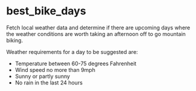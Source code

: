 # best_bike_days
Fetch local weather data and determine if there are upcoming days where the weather conditions are worth taking an afternoon off to go mountain biking.

Weather requirements for a day to be suggested are:
- Temperature between 60-75 degrees Fahrenheit 
- Wind speed no more than 9mph
- Sunny or partly sunny
- No rain in the last 24 hours